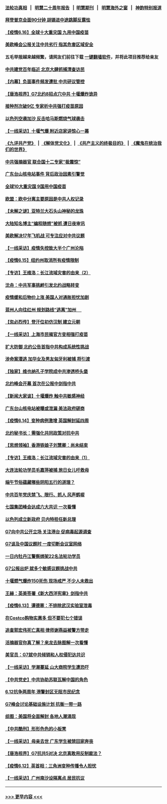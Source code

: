 #### [法轮功真相](https://github.com/gfw-breaker/truth/blob/master/README.md?t=0) &nbsp;&nbsp;|&nbsp;&nbsp; [明慧二十周年报告](https://github.com/gfw-breaker/mh-reports/blob/master/README.md?t=0) &nbsp;&nbsp;|&nbsp;&nbsp;[明慧期刊](https://github.com/gfw-breaker/mh-qikan) &nbsp;&nbsp;|&nbsp;&nbsp; [明慧海外之窗](https://github.com/gfw-breaker/mh-news/blob/master/README.md?t=0) &nbsp;&nbsp;|&nbsp;&nbsp; [神韵特别报道](https://github.com/gfw-breaker/mh-news/blob/master/shenyun.md?t=0)
#### [拜登普京会面90分钟 胡锡进中途跳脚反露怯](../pages/nf4514/n13026450.md?t=06170102) 
#### [【疫情6.16】全球十大重灾国 九用中国疫苗](../pages/nf4514/n13025692.md?t=06170102) 
#### [美欧峰会公报关注中共劣行 指其危害区域安全](../pages/nf4514/n13025656.md?t=06170102) 
#### 五毛举报越来越频繁，请网友们前往下载 [一键翻墙软件](https://github.com/gfw-breaker/ssr-accounts)，并将此项目推荐给亲友
#### [中共建党百年临近 北京大肆抓捕清查访民](../pages/nf4514/n13025224.md?t=06170102) 
#### [【内幕】负面事件频发遭批 中共研议管控](../pages/nf4514/n13021619.md?t=06170102) 
#### [【唐浩视界】G7北约8招点穴中共 十堰爆炸诡异](../pages/nf4514/n13023744.md?t=06170102) 
#### [接种剂次破9亿 专家析中共强打疫苗原因](../pages/nf4514/n13024686.md?t=06170102) 
#### [以色列空袭加沙 反击哈马斯燃烧气球袭击](../pages/nf4514/n13024718.md?t=06170102) 
#### [【一线采访】十堰气爆 附近店家讲惊心一幕](../pages/nf4514/n13024353.md?t=06170102) 
#### [《九评共产党》](https://github.com/begood0513/9ping.md/blob/master/README.md) &nbsp;|&nbsp; [《解体党文化》](../../../../jtdwh.md/blob/master/README.md)  &nbsp;|&nbsp; [《共产主义的终极目的》](../../../../gczydzjmd.md/blob/master/README.md) &nbsp;|&nbsp; [《魔鬼在统治我们的世界》](../../../../mgztzwmdsj.md/blob/master/README.md) 
#### [中共强摘器官 联合国十二专家“极震惊”](../pages/nf4514/n13024313.md?t=06170102) 
#### [广东台山核电站事件 背后政治因素引警觉](../pages/nf4514/n13024188.md?t=06170102) 
#### [全球10大重灾国 9国用中国疫苗](../pages/nf4514/n13023895.md?t=06170102) 
#### [欧盟：欧中分离主要原因是中共人权记录](../pages/nf4514/n13023933.md?t=06170102) 
#### [【未解之谜】亚特兰大石头山神秘的龙珠](../pages/nf4514/n13016050.md?t=06170102) 
#### [大陆知名博主“编程随想”被抓 遭日夜审讯](../pages/nf4514/n13023465.md?t=06170102) 
#### [美欧解决17年飞机战 可专注应对中共议题](../pages/nf4514/n13023516.md?t=06170102) 
#### [【一线采访】疫情失控致大半个广州沦陷](../pages/nf4514/n13023420.md?t=06170102) 
#### [【疫情6.15】纽约州取消所有疫情限制](../pages/nf4514/n13023125.md?t=06170102) 
#### [【专访】王维洛：长江流域灾害的由来（2）](../pages/nf4514/n13020130.md?t=06170102) 
#### [沈舟：中共军事挑衅引发北约战略转变](../pages/nf4514/n13022296.md?t=06170102) 
#### [疫情缓和后物价上涨 美国人对通胀担忧加剧](../pages/nf4514/n13022038.md?t=06170102) 
#### [蓝州人向往红州 规划路线“逃离”加州 　](../pages/nf4514/n13020048.md?t=06170102) 
#### [【忽必烈传】登汗位初仿汉制 建立元朝](../pages/nf4514/n13005414.md?t=06170102) 
#### [【一线采访】上海市民揭官方变相强打疫苗](../pages/nf4514/n13021615.md?t=06170102) 
#### [扩大防御 北约公告首指中共构成系统性挑战](../pages/nf4514/n13021758.md?t=06170102) 
#### [涉命案潜逃 加华女及男友匈牙利被捕 将引渡](../pages/nf4514/n13021529.md?t=06170102) 
#### [【独家】维也纳孔子学院成中共渗透桥头堡](../pages/nf4514/n12990081.md?t=06170102) 
#### [北约峰会开幕 首次在公报中剑指中共](../pages/nf4514/n13021423.md?t=06170102) 
#### [【新闻大家谈】十堰爆炸 触中共敏感神经](../pages/nf4514/n13021116.md?t=06170102) 
#### [广东台山核电站被曝或泄漏 美法政府磋商](../pages/nf4514/n13021195.md?t=06170102) 
#### [【疫情6.14】变种病例激增 英国解封延四周](../pages/nf4514/n13020806.md?t=06170102) 
#### [北约秘书长：需强化共同政策对抗中共](../pages/nf4514/n13020371.md?t=06170102) 
#### [【思想领袖】香港铁娘子刘慧卿：尚未结束](../pages/nf4514/n12972863.md?t=06170102) 
#### [【专访】王维洛：长江流域灾害的由来（1）](../pages/nf4514/n13020079.md?t=06170102) 
#### [大连法轮功学员毛嘉萍被捕 旅日女儿吁救母](../pages/nf4514/n13019825.md?t=06170102) 
#### [端午节俗蕴藏哪些阴阳五行的道理？](../pages/nf4514/n13008956.md?t=06170102) 
#### [中共百年党庆禁飞、限行、抓人 风声鹤唳](../pages/nf4514/n13019822.md?t=06170102) 
#### [七国集团峰会达成六大共识 一次看懂](../pages/nf4514/n13019857.md?t=06170102) 
#### [以色列成立新政府 贝内特担任新总理](../pages/nf4514/n13019788.md?t=06170102) 
#### [G7向中共公开立场 关注港台 促病毒起源调查](../pages/nf4514/n13019759.md?t=06170102) 
#### [G7谈及中国议题时 一度切断会议室网络](../pages/nf4514/n13019573.md?t=06170102) 
#### [一日内牡丹江警察绑架22名法轮功学员](../pages/nf4514/n13019320.md?t=06170102) 
#### [G7公报出炉 就多个敏感议题挑战中共](../pages/nf4514/n13019389.md?t=06170102) 
#### [十堰燃气爆炸150死伤 现场戒严 不少人未救出](../pages/nf4514/n13018788.md?t=06170102) 
#### [王赫：英美签署《新大西洋宪章》剑指中共](../pages/nf4514/n13018242.md?t=06170102) 
#### [【疫情6.13】谭德塞：不排除武汉实验室泄毒](../pages/nf4514/n13019005.md?t=06170102) 
#### [在Costco购物实惠多 但不要犯七个错误](../pages/nf4514/n13013970.md?t=06170102) 
#### [追查郭宏伟死亡真相 律师谢燕益被警方带走](../pages/nf4514/n13018881.md?t=06170102) 
#### [活摘器官你真了解？来龙去脉图解一次看懂](../pages/nf4514/n13013820.md?t=06170102) 
#### [美官员：G7就中共倾销和人权侵犯达共识](../pages/nf4514/n13018231.md?t=06170102) 
#### [【一线采访】学潮蔓延 山大商院学生遭恐吓](../pages/nf4514/n13018257.md?t=06170102) 
#### [【中共党史】中共协助苏联瓦解中国的角色](../pages/nf4514/n13018109.md?t=06170102) 
#### [6.12抗争两周年 港警封区无阻市民纪念](../pages/nf4514/n13017855.md?t=06170102) 
#### [G7峰会讨论基础设施计划 抗衡一带一路](../pages/nf4514/n13017810.md?t=06170102) 
#### [组图：美国将全面解封 各地人潮涌现](../pages/nf4514/n13017398.md?t=06170102) 
#### [【中共酷刑】形形色色的小板凳](../pages/nf4514/n13016442.md?t=06170102) 
#### [【一线采访】母亲去世 广东学生被禁回家奔丧](../pages/nf4514/n13017817.md?t=06170102) 
#### [【唐浩视界】G7抗共5对决 北京真敢用反制裁法？](../pages/nf4514/n13017693.md?t=06170102) 
#### [【疫情6.12】英首相：三角洲变种传播令人担忧](../pages/nf4514/n13017379.md?t=06170102) 
#### [【一线采访】广州南沙设隔离点 居民抗议](../pages/nf4514/n13016473.md?t=06170102) 

----
#### [ >>> 更早内容 <<< ](../indexes/nf4514-earlier.md)
